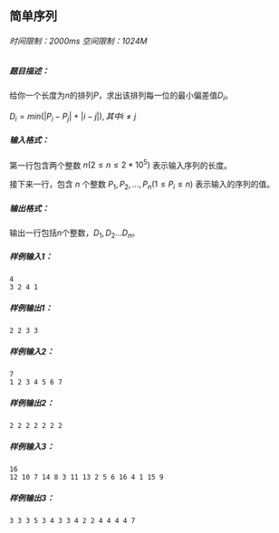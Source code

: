 ## 简单序列

###### 时间限制：2000ms 空间限制：1024M

##### 题目描述：

给你一个长度为$n$的排列$P$，求出该排列每一位的最小偏差值$D_{i}$。

$D_{i}=min(|P_{i}-P_{j}|+|i-j|),其中i\neq j$

##### 输入格式：

第一行包含两个整数 $n (2 \leq n \leq 2*10^5)$ 表示输入序列的长度。

接下来一行，包含 $n$ 个整数 $P_{1}, P_{2}, ... , P_{n} (1 \leq P_{i} \leq n)$ 表示输入的序列的值。

##### 输出格式：
输出一行包括$n$个整数，$D_{1},D_{2}...D_{n}$。

##### 样例输入1：

```
4
3 2 4 1
```

##### 样例输出1：

```
2 2 3 3 
```

##### 样例输入2：

```
7
1 2 3 4 5 6 7
```

##### 样例输出2：

```
2 2 2 2 2 2 2 
```
##### 样例输入3：

```
16
12 10 7 14 8 3 11 13 2 5 6 16 4 1 15 9
```

##### 样例输出3：

```
3 3 3 5 3 4 3 3 4 2 2 4 4 4 4 7 
```




